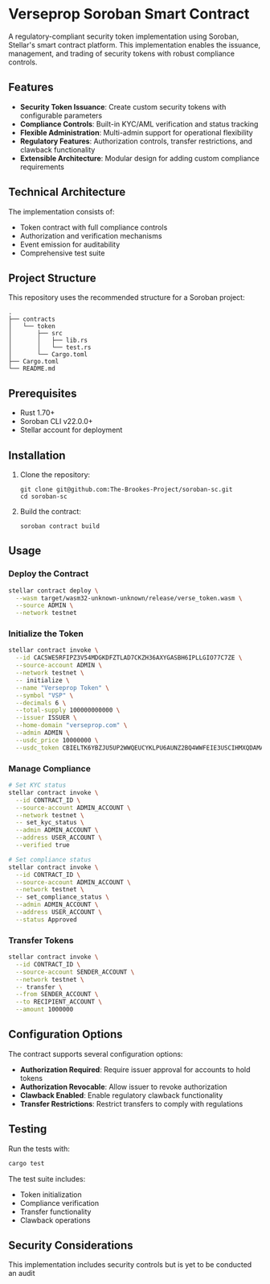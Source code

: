# Verseprop Soroban Smart Contract

A regulatory-compliant security token implementation using Soroban, Stellar's smart contract platform. This implementation enables the issuance, management, and trading of security tokens with robust compliance controls.

## Features

- **Security Token Issuance**: Create custom security tokens with configurable parameters
- **Compliance Controls**: Built-in KYC/AML verification and status tracking
- **Flexible Administration**: Multi-admin support for operational flexibility
- **Regulatory Features**: Authorization controls, transfer restrictions, and clawback functionality
- **Extensible Architecture**: Modular design for adding custom compliance requirements

## Technical Architecture

The implementation consists of:

- Token contract with full compliance controls
- Authorization and verification mechanisms
- Event emission for auditability
- Comprehensive test suite

## Project Structure

This repository uses the recommended structure for a Soroban project:

```text
.
├── contracts
│   └── token
│       ├── src
│       │   ├── lib.rs
│       │   └── test.rs
│       └── Cargo.toml
├── Cargo.toml
└── README.md
```

## Prerequisites

- Rust 1.70+
- Soroban CLI v22.0.0+
- Stellar account for deployment

## Installation

1. Clone the repository:

   ```
   git clone git@github.com:The-Brookes-Project/soroban-sc.git
   cd soroban-sc
   ```

2. Build the contract:
   ```
   soroban contract build
   ```

## Usage

### Deploy the Contract

```bash
stellar contract deploy \
  --wasm target/wasm32-unknown-unknown/release/verse_token.wasm \
  --source ADMIN \
  --network testnet
```

### Initialize the Token

```bash
stellar contract invoke \
  --id CAC5WE5RFIPZ3V54MDGKDFZTLAD7CKZH36AXYGASBH6IPLLGIO77C7ZE \
  --source-account ADMIN \
  --network testnet \
  -- initialize \
  --name "Verseprop Token" \
  --symbol "VSP" \
  --decimals 6 \
  --total-supply 100000000000 \
  --issuer ISSUER \
  --home-domain "verseprop.com" \
  --admin ADMIN \
  --usdc_price 10000000 \
  --usdc_token CBIELTK6YBZJU5UP2WWQEUCYKLPU6AUNZ2BQ4WWFEIE3USCIHMXQDAMA
```

### Manage Compliance

```bash
# Set KYC status
stellar contract invoke \
  --id CONTRACT_ID \
  --source-account ADMIN_ACCOUNT \
  --network testnet \
  -- set_kyc_status \
  --admin ADMIN_ACCOUNT \
  --address USER_ACCOUNT \
  --verified true

# Set compliance status
stellar contract invoke \
  --id CONTRACT_ID \
  --source-account ADMIN_ACCOUNT \
  --network testnet \
  -- set_compliance_status \
  --admin ADMIN_ACCOUNT \
  --address USER_ACCOUNT \
  --status Approved
```

### Transfer Tokens

```bash
stellar contract invoke \
  --id CONTRACT_ID \
  --source-account SENDER_ACCOUNT \
  --network testnet \
  -- transfer \
  --from SENDER_ACCOUNT \
  --to RECIPIENT_ACCOUNT \
  --amount 1000000
```

## Configuration Options

The contract supports several configuration options:

- **Authorization Required**: Require issuer approval for accounts to hold tokens
- **Authorization Revocable**: Allow issuer to revoke authorization
- **Clawback Enabled**: Enable regulatory clawback functionality
- **Transfer Restrictions**: Restrict transfers to comply with regulations

## Testing

Run the tests with:

```bash
cargo test
```

The test suite includes:

- Token initialization
- Compliance verification
- Transfer functionality
- Clawback operations

## Security Considerations

This implementation includes security controls but is yet to be conducted an audit
